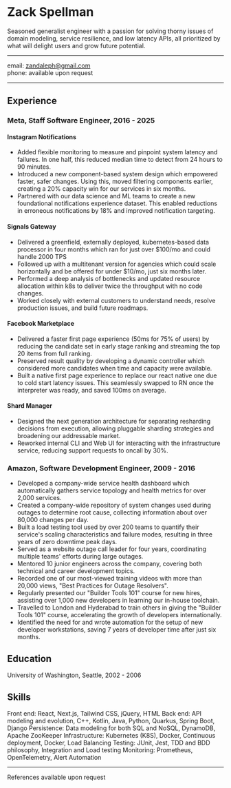 # Zack Spellman

Seasoned generalist engineer with a passion for solving thorny issues of domain modeling, service resilience, and low latency APIs, all prioritized by what will delight users and grow future potential.

--------------------------
email: zandaleph@gmail.com  
phone: available upon request

--------------------------

## Experience

### Meta, Staff Software Engineer, 2016 - 2025

#### Instagram Notifications

* Added flexible monitoring to measure and pinpoint system latency and failures. In one half, this reduced median time to detect from 24 hours to 90 minutes.
* Introduced a new component-based system design which empowered faster, safer changes. Using this, moved filtering components earlier, creating a 20% capacity win for our services in six months.
* Partnered with our data science and ML teams to create a new foundational notifications experience dataset. This enabled reductions in erroneous notifications by 18% and improved notification targeting.

#### Signals Gateway

* Delivered a greenfield, externally deployed, kubernetes-based data processor in four months which ran for just over $100/mo and could handle 2000 TPS
* Followed up with a multitenant version for agencies which could scale horizontally and be offered for under $10/mo, just six months later.
* Performed a deep analysis of bottlenecks and updated resource allocation within k8s to deliver twice the throughput with no code changes.
* Worked closely with external customers to understand needs, resolve production issues, and build future roadmaps.

#### Facebook Marketplace

* Delivered a faster first page experience (50ms for 75% of users) by reducing the candidate set in early stage ranking and streaming the top 20 items from full ranking.
* Preserved result quality by developing a dynamic controller which considered more candidates when time and capacity were available.
* Built a native first page experience to replace our react native one due to cold start latency issues.  This seamlessly swapped to RN once the interpreter was ready, and saved 100ms on average.

#### Shard Manager

* Designed the next generation architecture for separating resharding decisions from execution, allowing pluggable sharding strategies and broadening our addressable market.
* Reworked internal CLI and Web UI for interacting with the infrastructure service, reducing support requests to oncall by 30%.

### Amazon, Software Development Engineer, 2009 - 2016

* Developed a company-wide service health dashboard which automatically gathers service topology and health metrics for over 2,000 services.
* Created a company-wide repository of system changes used during outages to determine root cause, collecting information about over 80,000 changes per day.
* Built a load testing tool used by over 200 teams to quantify their service's scaling characteristics and failure modes, resulting in three years of zero downtime peak days.
* Served as a website outage call leader for four years, coordinating multiple teams' efforts during large outages.
* Mentored 10 junior engineers across the company, covering both technical and career development topics.
* Recorded one of our most-viewed training videos with more than 20,000 views, "Best Practices for Outage Resolvers".
* Regularly presented our "Builder Tools 101" course for new hires, assisting over 1,000 new developers in learning our in-house toolchain.
* Travelled to London and Hyderabad to train others in giving the "Builder Tools 101" course, accelerating the growth of developers internationally.
* Identified the need for and wrote automation for the setup of new developer workstations, saving 7 years of developer time after just six months.


Education
---------
University of Washington, Seattle, 2002 - 2006  

Skills
------

Front end: React, Next.js, Tailwind CSS, jQuery, HTML
Back end: API modeling and evolution, C++, Kotlin, Java, Python, Quarkus, Spring Boot, Django
Persistence: Data modeling for both SQL and NoSQL, DynamoDB, Apache ZooKeeper
Infrastructure: Kubernetes (K8S), Docker, Continuous deployment, Docker, Load Balancing
Testing: JUnit, Jest, TDD and BDD philosophy, Integration and Load testing
Monitoring: Prometheus, OpenTelemetry, Alert Automation

------
References available upon request

